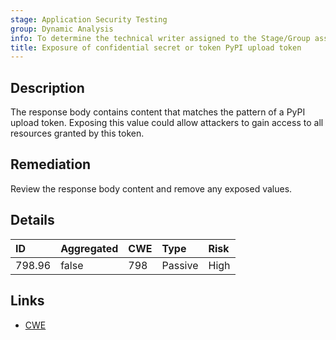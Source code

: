 ```yaml
---
stage: Application Security Testing
group: Dynamic Analysis
info: To determine the technical writer assigned to the Stage/Group associated with this page, see https://handbook.gitlab.com/handbook/product/ux/technical-writing/#assignments
title: Exposure of confidential secret or token PyPI upload token
---
```


## Description

The response body contains content that matches the pattern of a PyPI upload token.
Exposing this value could allow attackers to gain access to all resources granted by this token.

## Remediation

Review the response body content and remove any exposed values.

## Details

| ID | Aggregated | CWE | Type | Risk |
|:---|:-----------|:----|:-----|:-----|
| 798.96 | false | 798 | Passive | High |

## Links

- [CWE](https://cwe.mitre.org/data/definitions/798.html)
